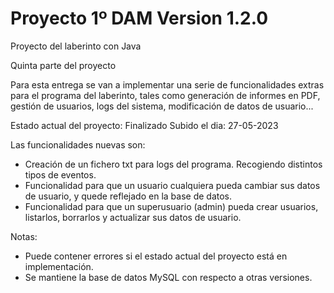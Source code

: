 # Proyecto 1º DAM Version 1.2.0

Proyecto del laberinto con Java

Quinta parte del proyecto

Para esta entrega se van a implementar una serie de funcionalidades extras para el programa del laberinto, tales como generación de informes en PDF, gestión de usuarios, logs del sistema, modificación de datos de usuario...

Estado actual del proyecto: Finalizado
Subido el dia: 27-05-2023

Las funcionalidades nuevas son:
  - Creación de un fichero txt para logs del programa. Recogiendo distintos tipos de eventos.
  - Funcionalidad para que un usuario cualquiera pueda cambiar sus datos de usuario, y quede reflejado en la base de datos.
  - Funcionalidad para que un superusuario (admin) pueda crear usuarios, listarlos, borrarlos y actualizar sus datos de usuario.

Notas: 
  - Puede contener errores si el estado actual del proyecto está en implementación.
  - Se mantiene la base de datos MySQL con respecto a otras versiones.
